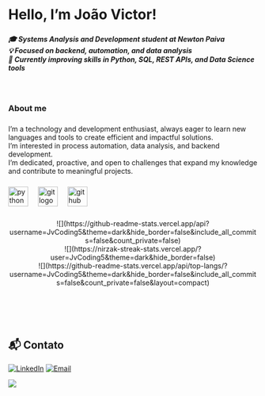 <h1 align="left">Hello, I’m João Victor!</h1>

###

<h5 align="left">🎓 Systems Analysis and Development student at Newton Paiva  <br>💡 Focused on backend, automation, and data analysis  <br>🚀 Currently improving skills in Python, SQL, REST APIs, and Data Science tools</h5>

###
<br>
<h3 align="left">About me</h3>

###

<p align="left">I’m a technology and development enthusiast, always eager to learn new languages and tools to create efficient and impactful solutions.  <br>I’m interested in process automation, data analysis, and backend development.  <br>I’m dedicated, proactive, and open to challenges that expand my knowledge and contribute to meaningful projects.</p>

###

<div align="left">
  <img src="https://cdn.jsdelivr.net/gh/devicons/devicon/icons/python/python-original.svg" height="40" alt="python logo"  />
  <img width="12" />
  <img src="https://cdn.jsdelivr.net/gh/devicons/devicon/icons/git/git-original.svg" height="40" alt="git logo"  />
  <img width="12" />
  <img src="https://cdn.jsdelivr.net/gh/devicons/devicon/icons/github/github-original.svg" height="40" alt="github logo"  />
</div>

###
<div align="center">
![](https://github-readme-stats.vercel.app/api?username=JvCoding5&theme=dark&hide_border=false&include_all_commits=false&count_private=false)<br/>
![](https://nirzak-streak-stats.vercel.app/?user=JvCoding5&theme=dark&hide_border=false)<br/>
![](https://github-readme-stats.vercel.app/api/top-langs/?username=JvCoding5&theme=dark&hide_border=false&include_all_commits=false&count_private=false&layout=compact)
</div>

###
<br>
<br>
<br>

<h2>📬 Contato</h2>

[![LinkedIn](https://img.shields.io/badge/LinkedIn-0077B5?style=for-the-badge&logo=linkedin&logoColor=white)](https://www.linkedin.com/in/joao-victor-da-silva-rodrigues-53a9aa291)
[![Email](https://img.shields.io/badge/Email-D14836?style=for-the-badge&logo=gmail&logoColor=white)](mailto:joao.victormg789@gmail.com)

[![](https://visitcount.itsvg.in/api?id=JvCoding5&icon=0&color=0)](https://visitcount.itsvg.in)


<!--
**JvCoding5/JvCoding5** is a ✨ _special_ ✨ repository because its `README.md` (this file) appears on your GitHub profile.

Here are some ideas to get you started:

- 🔭 I’m currently working on ...
- 🌱 I’m currently learning ...
- 👯 I’m looking to collaborate on ...
- 🤔 I’m looking for help with ...
- 💬 Ask me about ...
- 📫 How to reach me: ...
- 😄 Pronouns: ...
- ⚡ Fun fact: ...
-->
